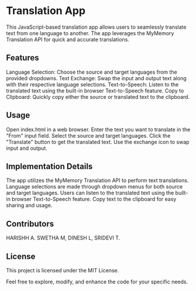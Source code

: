 # Translation App
This JavaScript-based translation app allows users to seamlessly translate text from one language to another. The app leverages the MyMemory Translation API for quick and accurate translations.

## Features
Language Selection: Choose the source and target languages from the provided dropdowns.
Text Exchange: Swap the input and output text along with their respective language selections.
Text-to-Speech: Listen to the translated text using the built-in browser Text-to-Speech feature.
Copy to Clipboard: Quickly copy either the source or translated text to the clipboard.
## Usage
Open index.html in a web browser.
Enter the text you want to translate in the "From" input field.
Select the source and target languages.
Click the "Translate" button to get the translated text.
Use the exchange icon to swap input and output.
## Implementation Details
The app utilizes the MyMemory Translation API to perform text translations.
Language selections are made through dropdown menus for both source and target languages.
Users can listen to the translated text using the built-in browser Text-to-Speech feature.
Copy text to the clipboard for easy sharing and usage.

## Contributors
HARISHH A.
SWETHA M, DINESH L, SRIDEVI T.

## License
This project is licensed under the MIT License.

Feel free to explore, modify, and enhance the code for your specific needs.
